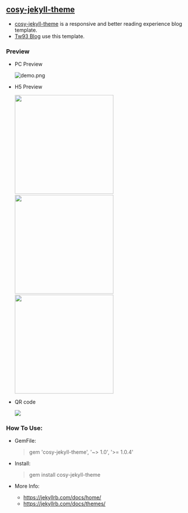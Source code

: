 ## [cosy-jekyll-theme](https://rubygems.org/gems/cosy-jekyll-theme)

- [cosy-jekyll-theme](https://rubygems.org/gems/cosy-jekyll-theme) is a responsive and better reading experience blog template.
- [Tw93 Blog](http://tw93.github.io/) use this template.
   
### Preview

- PC Preview

  ![demo.png](http://tw93.github.io/images/demo/4.jpg)

- H5 Preview

    <img src="http://tw93.github.io/images/demo/1.PNG" width="270"/>&nbsp;&nbsp;&nbsp;&nbsp;<img src="http://tw93.github.io/images/demo/2.PNG" width="270"/>&nbsp;&nbsp;&nbsp;&nbsp;<img src="http://tw93.github.io/images/demo/3.PNG" width="270"/>

- QR code

  ![](http://tw93.github.io/images/demo/0.png)
  

### How To Use:
- GemFile:
  > gem 'cosy-jekyll-theme', '~> 1.0', '>= 1.0.4'
  
- Install:
  > gem install cosy-jekyll-theme

- More Info:
  - https://jekyllrb.com/docs/home/
  - https://jekyllrb.com/docs/themes/

